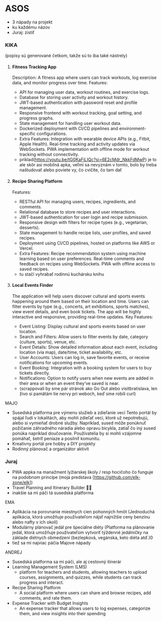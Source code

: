 # ASOS
- 3 nápady na projekt
- ku každému názov
- Juraj: zistiť

### KIKA
(popisy sú generované četkom, takže sú to iba také nástrely)

1.  #### Fitness Tracking App
    
    Description: A fitness app where users can track workouts, log exercise data, and monitor progress over time.
    Features:
    - API for managing user data, workout routines, and exercise logs.
    - Database for storing user activity and workout history.
    - JWT-based authentication with password reset and profile management.
    - Responsive frontend with workout tracking, goal setting, and progress graphs.
    - State management for handling user workout data.
    - Dockerized deployment with CI/CD pipelines and environment-specific configurations.
    - Extra Features:
    Integration with wearable device APIs (e.g., Fitbit, Apple Health).
    Real-time tracking and activity updates via WebSockets.
    PWA implementation with offline mode for workout tracking without connectivity.
    - priklad(https://youtu.be/tG0KaFiLIQc?si=6E2cMdr_NkkFdMwP)
    je to ale skôr asi mobilná apka, veľmi sa nevyznám v tomto, bolo by treba naštudovať alebo poviete vy, čo cvičíte, čo tam dať
    
2. #### Recipe Sharing Platform

    Features:
    - RESTful API for managing users, recipes, ingredients, and comments.
    - Relational database to store recipes and user interactions.
    - JWT-based authentication for user login and recipe submission.
    - Responsive design with filters for recipe types (e.g., vegetarian, desserts).
    - State management to handle recipe lists, user profiles, and saved recipes.
    - Deployment using CI/CD pipelines, hosted on platforms like AWS or Vercel.
    - Extra Features:
    Recipe recommendation system using machine learning based on user preferences.
    Real-time comments and feedback on recipes using WebSockets.
    PWA with offline access to saved recipes.
    - tu stačí vyhrabať rodinnú kuchársku knihu

3. #### Local Events Finder

    The application will help users discover cultural and sports events happening around them based on their location and time.
    Users can filter events by type (e.g., concerts, art exhibitions,
    sports matches), view event details, and even book tickets. The app will be highly interactive and responsive, providing real-time updates.
    Key Features:
    - Event Listing: Display cultural and sports events based on user location.
    - Search and Filters: Allow users to filter events by date, category (culture, sports), venue, etc.
    - Event Details: Show detailed information about each event, including location (via map), date/time, ticket availability, etc.
    - User Accounts: Users can log in, save favorite events, or receive notifications for upcoming events.
    - Event Booking: Integration with a booking system for users to buy tickets directly.
    - Notifications: Option to notify users when new events are added in their area or when an event they’ve saved is near.
    - (scrappovali by sme pár stránok ako Go Out alebo visitbratislava, len živo si pamätám tie nervy pri weboch, keď sme robili curl)
  
MAJO
- Susedská platforma pre výmenu služieb a zdieľanie vecí
Tento portál by spájal ľudí v lokalitách, aby mohli zdieľať veci, ktoré už nepotrebujú, alebo si vymieňať drobné služby. Napríklad, sused môže ponúknuť požičanie záhradného náradia alebo opravu bicykla, zatiaľ čo iný sused ponúka napríklad doučovanie. Používatelia by si mohli vzájomne pomáhať, šetriť peniaze a posilniť komunitu.
- Kreatívny portál pre hobby a DIY projekty
- Rodinný plánovač a organizátor aktivít

### Juraj

- PWA appka na manažment lyžiarskej školy / resp hocičoho čo funguje na podobnom princípe (moja predstava [https://github.com/elk-zone/elk])
- Travel Planning and Itinerary Builder 🤷‍♂️
- inakšie sa mi páči tá susedská platforma

EMA
- Aplikácia na porovnanie miestnych cien pohonných hmôt (Jednoduchá aplikácia, ktorá umožňuje používateľom nájsť najnižšie ceny benzínu alebo nafty v ich okolí)
- Modulárny plánovač jedál pre špeciálne diéty (Platforma na plánovanie jedál, ktorá umožňuje používateľom vytvoriť týždenné jedálničky na základe diétnych obmedzení (bezlepková, vegánska, keto diéta atď.)0
- tiež sa mi najviac páčia Majove nápady

ANDREJ
- Susedská platforma sa mi páči, ale aj cestovný itinerár
- Learning Management System (LMS)
    - platform for teachers and students, allowing teachers to upload courses, assignments, and quizzes, while students can track progress and interact.
- Recipe Sharing Platform
    - A social platform where users can share and browse recipes, add comments, and rate them.
- Expense Tracker with Budget Insights
    - An expense tracker that allows users to log expenses, categorize them, and view insights into their spending     


